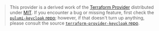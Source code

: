 > This provider is a derived work of the [Terraform Provider](https://github.com/keycloak/terraform-provider-keycloak)
> distributed under [MIT](https://mit-license.org/). If you encounter a bug or missing feature,
> first check the [`pulumi-keycloak` repo](https://github.com/cncap/pulumi-keycloak/issues); however, if that doesn't turn up anything,
> please consult the source [`terraform-provider-keycloak` repo](https://github.com/keycloak/terraform-provider-keycloak/issues).